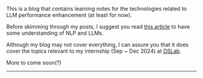 This is a blog that contains learning notes for the technologies related to LLM performance enhancement (at least for now).

Before skimming through my posts, I suggest you read [this article](https://medium.com/@researchgraph/brief-introduction-to-the-history-of-large-language-models-llms-3c2efa517112) to have some understanding of NLP and LLMs.

Although my blog may not cover everything, I can assure you that it does cover the topics relevant to my internship (Sep ~ Dec 2024) at [DSLab](https://sites.google.com/site/datasciencelaboratory).

More to come soon(?)

---
